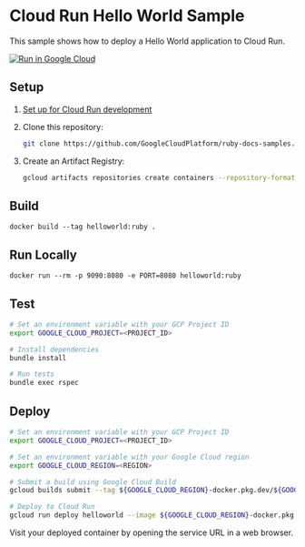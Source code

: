 # Cloud Run Hello World Sample

This sample shows how to deploy a Hello World application to Cloud Run.

[![Run in Google Cloud][run_img]][run_link]

[run_img]: https://storage.googleapis.com/cloudrun/button.svg
[run_link]: https://console.cloud.google.com/cloudshell/editor?shellonly=true&cloudshell_image=gcr.io/cloudrun/button&cloudshell_git_repo=https://github.com/GoogleCloudPlatform/ruby-docs-samples&cloudshell_working_dir=run/helloworld

## Setup

1. [Set up for Cloud Run development](https://cloud.google.com/run/docs/setup)

1. Clone this repository:

    ```sh
    git clone https://github.com/GoogleCloudPlatform/ruby-docs-samples.git
    ```
1. Create an Artifact Registry:

    ```sh
    gcloud artifacts repositories create containers --repository-format docker --location ${GOOGLE_CLOUD_REGION}
    ```

## Build

```
docker build --tag helloworld:ruby .
```

## Run Locally

```
docker run --rm -p 9090:8080 -e PORT=8080 helloworld:ruby
```

## Test

```sh
# Set an environment variable with your GCP Project ID
export GOOGLE_CLOUD_PROJECT=<PROJECT_ID>

# Install dependencies
bundle install

# Run tests
bundle exec rspec
```

## Deploy

```sh
# Set an environment variable with your GCP Project ID
export GOOGLE_CLOUD_PROJECT=<PROJECT_ID>

# Set an environment variable with your Google Cloud region
export GOOGLE_CLOUD_REGION=<REGION>

# Submit a build using Google Cloud Build
gcloud builds submit --tag ${GOOGLE_CLOUD_REGION}-docker.pkg.dev/${GOOGLE_CLOUD_PROJECT}/containers/helloworld

# Deploy to Cloud Run
gcloud run deploy helloworld --image ${GOOGLE_CLOUD_REGION}-docker.pkg.dev/${GOOGLE_CLOUD_PROJECT}/containers/helloworld
```

Visit your deployed container by opening the service URL in a web browser.
